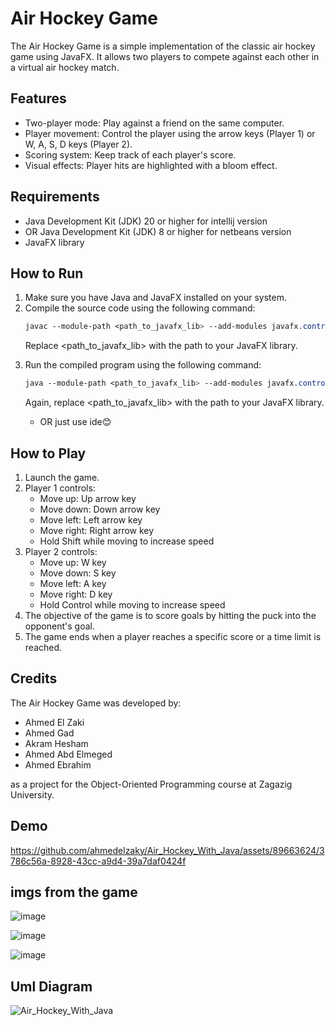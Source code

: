 # Air Hockey Game

The Air Hockey Game is a simple implementation of the classic air hockey game using JavaFX. It allows two players to compete against each other in a virtual air hockey match.

## Features

<ul>
<li>Two-player mode: Play against a friend on the same computer.
<li>Player movement: Control the player using the arrow keys (Player 1) or W, A, S, D keys (Player 2).
<li>Scoring system: Keep track of each player's score.
<li>Visual effects: Player hits are highlighted with a bloom effect.
</ul>

## Requirements

<ul>
<li>Java Development Kit (JDK) 20 or higher for intellij version
<li>OR Java Development Kit (JDK) 8 or higher for netbeans version
<li>JavaFX library
</ul>

## How to Run

<ol>

<li>Make sure you have Java and JavaFX installed on your system.
<li>Compile the source code using the following command:

```css
javac --module-path <path_to_javafx_lib> --add-modules javafx.controls,javafx.fxml Game.java
```

Replace <path_to_javafx_lib> with the path to your JavaFX library.

<li>Run the compiled program using the following command:

```css
java --module-path <path_to_javafx_lib> --add-modules javafx.controls,javafx.fxml Game
```

Again, replace <path_to_javafx_lib> with the path to your JavaFX library.
  
  - OR just use ide😊

</ol>

## How to Play

<ol>
<li>Launch the game.
<li>Player 1 controls:
<ul>
<li>Move up: Up arrow key
<li>Move down: Down arrow key
<li>Move left: Left arrow key
<li>Move right: Right arrow key
<li>Hold Shift while moving to increase speed
</ul>

<li>Player 2 controls:
<ul>
<li>Move up: W key
<li>Move down: S key
<li>Move left: A key
<li>Move right: D key
<li>Hold Control while moving to increase speed
</ul>

<li>The objective of the game is to score goals by hitting the puck into the opponent's goal.
<li>The game ends when a player reaches a specific score or a time limit is reached.
</ol>

## Credits

The Air Hockey Game was developed by:

<ul>
<li> Ahmed El Zaki 
<li> Ahmed Gad 
<li> Akram Hesham 
<li> Ahmed Abd Elmeged  
<li> Ahmed Ebrahim 
</ul>

as a project for the Object-Oriented Programming course at Zagazig University.
  
## Demo
  

https://github.com/ahmedelzaky/Air_Hockey_With_Java/assets/89663624/3786c56a-8928-43cc-a9d4-39a7daf0424f


## imgs from the game

![image](https://github.com/ahmedelzaky/Air_Hockey_With_Java/assets/89663624/a7d3f172-7d0f-4f54-9695-d89eaf5bef85)

![image](https://github.com/ahmedelzaky/Air_Hockey_With_Java/assets/89663624/6f42fd5a-bd5e-445f-bc66-cbd3e74e4634)

![image](https://github.com/ahmedelzaky/Air_Hockey_With_Java/assets/89663624/fb2951cf-314f-4c76-abce-3b943cdc8339)
  
  ## Uml Diagram
  
![Air_Hockey_With_Java](https://github.com/ahmedelzaky/Air_Hockey_With_Java/assets/89663624/516b4f7b-908e-4c78-bff5-95b5c6c7b4cc)


